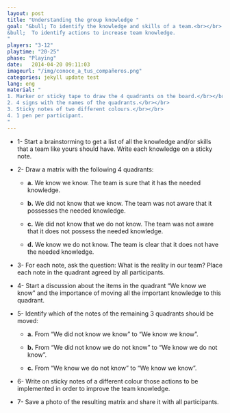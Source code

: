 ```yaml
---
layout: post
title: "Understanding the group knowledge "
goal: "&bull; To identify the knowledge and skills of a team.<br></br>
&bull;  To identify actions to increase team knowledge.
"
players: "3-12"
playtime: "20-25"
phase: "Playing"
date:   2014-04-20 09:11:03
imageurl: "/img/conoce_a_tus_compañeros.png"
categories: jekyll update test
lang: eng
material: "
1. Marker or sticky tape to draw the 4 quadrants on the board.</br></br>
2. 4 signs with the names of the quadrants.</br></br>
3. Sticky notes of two different colours.</br></br>
4. 1 pen per participant.
"
---
```

- 1- Start a brainstorming to get a list of all the knowledge and/or skills that a team like yours should have. Write each knowledge on a sticky note.

- 2- Draw a matrix with the following 4 quadrants:
	
	- <b>a.</b> We know we know. The team is sure that it has the needed knowledge.

	- <b>b.</b> We did not know that we know. The team was not aware that it possesses the needed knowledge.

	- <b>c.</b> We did not know that we do not know. The team was not aware that it does not possess the needed knowledge.

	- <b>d.</b> We know we do not know. The team is clear that it does not have the needed knowledge.

- 3- For each note, ask the question: What is the reality in our team? Place each note in the quadrant agreed by all participants.

- 4- Start a discussion about the items in the quadrant “We know we know” and the importance of moving all the important knowledge to this quadrant.

- 5- Identify which of the notes of the remaining 3 quadrants should be moved:

	- <b>a.</b> From “We did not know we know” to “We know we know”.

	- <b>b.</b> From “We did not know we do not know” to “We know we do not know”.

	- <b>c.</b> From “We know we do not know” to “We know we know”.

- 6- Write on sticky notes of a different colour those actions to be implemented in order to improve the team knowledge.

- 7- Save a photo of the resulting matrix and share it with all participants.
